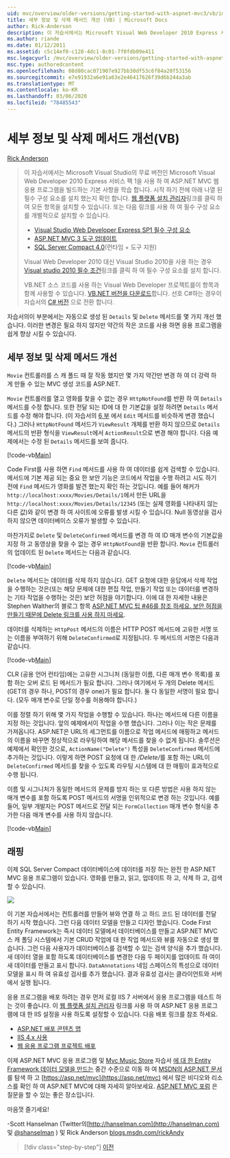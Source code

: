 ```yaml
---
uid: mvc/overview/older-versions/getting-started-with-aspnet-mvc3/vb/improving-the-details-and-delete-methods
title: 세부 정보 및 삭제 메서드 개선 (VB) | Microsoft Docs
author: Rick-Anderson
description: 이 자습서에서는 Microsoft Visual Web Developer 2010 Express 서비스 팩 1 (...)을 사용 하 여 ASP.NET MVC 웹 응용 프로그램을 빌드하는 기본 사항을 학습 합니다.
ms.author: riande
ms.date: 01/12/2011
ms.assetid: c5c14ef0-c128-4dc1-8c01-7f0fdb09e411
msc.legacyurl: /mvc/overview/older-versions/getting-started-with-aspnet-mvc3/vb/improving-the-details-and-delete-methods
msc.type: authoredcontent
ms.openlocfilehash: 08d80cac071907e927bb30df53c6f84a28f53156
ms.sourcegitcommit: e7e91932a6e91a63e2e46417626f39d6b244a3ab
ms.translationtype: MT
ms.contentlocale: ko-KR
ms.lasthandoff: 03/06/2020
ms.locfileid: "78485543"
---
```

# <a name="improving-the-details-and-delete-methods-vb"></a>세부 정보 및 삭제 메서드 개선(VB)

[Rick Anderson](https://twitter.com/RickAndMSFT)

> 이 자습서에서는 Microsoft Visual Studio의 무료 버전인 Microsoft Visual Web Developer 2010 Express 서비스 팩 1을 사용 하 여 ASP.NET MVC 웹 응용 프로그램을 빌드하는 기본 사항을 학습 합니다. 시작 하기 전에 아래 나열 된 필수 구성 요소를 설치 했는지 확인 합니다. [웹 플랫폼 설치 관리자](https://www.microsoft.com/web/gallery/install.aspx?appid=VWD2010SP1Pack)링크를 클릭 하 여 모든 항목을 설치할 수 있습니다. 또는 다음 링크를 사용 하 여 필수 구성 요소를 개별적으로 설치할 수 있습니다.
> 
> - [Visual Studio Web Developer Express SP1 필수 구성 요소](https://www.microsoft.com/web/gallery/install.aspx?appid=VWD2010SP1Pack)
> - [ASP.NET MVC 3 도구 업데이트](https://www.microsoft.com/web/gallery/install.aspx?appsxml=&amp;appid=MVC3)
> - [SQL Server Compact 4.0](https://www.microsoft.com/web/gallery/install.aspx?appid=SQLCE;SQLCEVSTools_4_0)(런타임 + 도구 지원)
> 
> Visual Web Developer 2010 대신 Visual Studio 2010을 사용 하는 경우 [Visual studio 2010 필수 조건](https://www.microsoft.com/web/gallery/install.aspx?appsxml=&amp;appid=VS2010SP1Pack)링크를 클릭 하 여 필수 구성 요소를 설치 합니다.
> 
> VB.NET 소스 코드를 사용 하는 Visual Web Developer 프로젝트를이 항목과 함께 사용할 수 있습니다. [VB.NET 버전을 다운로드](https://code.msdn.microsoft.com/Introduction-to-MVC-3-10d1b098)합니다. 선호 C#하는 경우이 자습서의 [ C# 버전](../cs/improving-the-details-and-delete-methods.md) 으로 전환 합니다.

자습서의이 부분에서는 자동으로 생성 된 `Details` 및 `Delete` 메서드를 몇 가지 개선 했습니다. 이러한 변경은 필요 하지 않지만 약간의 작은 코드를 사용 하면 응용 프로그램을 쉽게 향상 시킬 수 있습니다.

## <a name="improving-the-details-and-delete-methods"></a>세부 정보 및 삭제 메서드 개선

`Movie` 컨트롤러를 스 캐 폴드 때 잘 작동 했지만 몇 가지 약간만 변경 하 여 더 강력 하 게 만들 수 있는 MVC 생성 코드를 ASP.NET.

`Movie` 컨트롤러를 열고 영화를 찾을 수 없는 경우 `HttpNotFound`를 반환 하 여 `Details` 메서드를 수정 합니다. 또한 전달 되는 ID에 대 한 기본값을 설정 하려면 `Details` 메서드를 수정 해야 합니다. (이 자습서의 [6 부](examining-the-edit-methods-and-edit-view.md) 에서 `Edit` 메서드를 비슷하게 변경 했습니다.) 그러나 `HttpNotFound` 메서드가 `ViewResult` 개체를 반환 하지 않으므로 `Details` 메서드의 반환 형식을 `ViewResult`에서 `ActionResult`으로 변경 해야 합니다. 다음 예제에서는 수정 된 `Details` 메서드를 보여 줍니다.

[!code-vb[Main](improving-the-details-and-delete-methods/samples/sample1.vb)]

Code First를 사용 하면 `Find` 메서드를 사용 하 여 데이터를 쉽게 검색할 수 있습니다. 메서드에 기본 제공 되는 중요 한 보안 기능은 코드에서 작업을 수행 하려고 시도 하기 전에 `Find` 메서드가 영화를 발견 했는지 확인 하는 것입니다. 예를 들어 해커가 `http://localhost:xxxx/Movies/Details/1`에서 만든 URL을 `http://localhost:xxxx/Movies/Details/12345` (또는 실제 영화를 나타내지 않는 다른 값)와 같이 변경 하 여 사이트에 오류를 발생 시킬 수 있습니다. Null 동영상을 검사 하지 않으면 데이터베이스 오류가 발생할 수 있습니다.

마찬가지로 `Delete` 및 `DeleteConfirmed` 메서드를 변경 하 여 ID 매개 변수의 기본값을 지정 하 고 동영상을 찾을 수 없는 경우 `HttpNotFound`을 반환 합니다. `Movie` 컨트롤러의 업데이트 된 `Delete` 메서드는 다음과 같습니다.

[!code-vb[Main](improving-the-details-and-delete-methods/samples/sample2.vb)]

`Delete` 메서드는 데이터를 삭제 하지 않습니다. GET 요청에 대한 응답에서 삭제 작업을 수행하는 것은(또는 해당 문제에 대한 편집 작업, 만들기 작업 또는 데이터를 변경하는 기타 작업을 수행하는 것은) 보안 허점을 야기합니다. 이에 대 한 자세한 내용은 Stephen Walther의 블로그 항목 [ASP.NET MVC 팁 #46를 참조 하세요. 보안 허점을 만들기 때문에 Delete 링크를 사용 하지 마세요](http://stephenwalther.com/blog/archive/2009/01/21/asp.net-mvc-tip-46-ndash-donrsquot-use-delete-links-because.aspx).

데이터를 삭제하는 `HttpPost` 메서드의 이름은 HTTP POST 메서드에 고유한 서명 또는 이름을 부여하기 위해 `DeleteConfirmed`로 지정됩니다. 두 메서드의 서명은 다음과 같습니다.

[!code-vb[Main](improving-the-details-and-delete-methods/samples/sample3.vb)]

CLR (공용 언어 런타임)에는 고유한 시그니처 (동일한 이름, 다른 매개 변수 목록)를 포함 하는 오버 로드 된 메서드가 필요 합니다. 그러나 여기에서 두 개의 Delete 메서드 (GET의 경우 하나, POST의 경우 one)가 필요 합니다. 둘 다 동일한 서명이 필요 합니다. (모두 매개 변수로 단일 정수를 허용해야 합니다.)

이를 정렬 하기 위해 몇 가지 작업을 수행할 수 있습니다. 하나는 메서드에 다른 이름을 지정 하는 것입니다. 앞의 예제에서이 작업을 수행 했습니다. 그러나 이는 작은 문제를 가져옵니다. ASP.NET은 URL의 세그먼트를 이름으로 작업 메서드에 매핑하고 메서드의 이름을 바꾸면 정상적으로 라우팅하여 해당 메서드를 찾을 수 없게 됩니다. 솔루션은 예제에서 확인한 것으로, `ActionName("Delete")` 특성을 `DeleteConfirmed` 메서드에 추가하는 것입니다. 이렇게 하면 POST 요청에 대 한 <em>/Delete/</em>를 포함 하는 URL이 `DeleteConfirmed` 메서드를 찾을 수 있도록 라우팅 시스템에 대 한 매핑이 효과적으로 수행 됩니다.

이름 및 시그니처가 동일한 메서드의 문제를 방지 하는 또 다른 방법은 사용 하지 않는 매개 변수를 포함 하도록 POST 메서드의 서명을 인위적으로 변경 하는 것입니다. 예를 들어, 일부 개발자는 POST 메서드로 전달 되는 `FormCollection` 매개 변수 형식을 추가한 다음 매개 변수를 사용 하지 않습니다.

[!code-vb[Main](improving-the-details-and-delete-methods/samples/sample4.vb)]

## <a name="wrapping-up"></a>래핑

이제 SQL Server Compact 데이터베이스에 데이터를 저장 하는 완전 한 ASP.NET MVC 응용 프로그램이 있습니다. 영화를 만들고, 읽고, 업데이트 하 고, 삭제 하 고, 검색할 수 있습니다.

![](improving-the-details-and-delete-methods/_static/image1.png)

이 기본 자습서에서는 컨트롤러를 만들어 뷰와 연결 하 고 하드 코드 된 데이터를 전달 하기 시작 했습니다. 그런 다음 데이터 모델을 만들고 디자인 했습니다. Code First Entity Framework는 즉시 데이터 모델에서 데이터베이스를 만들고 ASP.NET MVC 스 캐 폴딩 시스템에서 기본 CRUD 작업에 대 한 작업 메서드와 뷰를 자동으로 생성 했습니다. 그런 다음 사용자가 데이터베이스를 검색할 수 있는 검색 양식을 추가 했습니다. 새 데이터 열을 포함 하도록 데이터베이스를 변경한 다음 두 페이지를 업데이트 하 여이 새 데이터를 만들고 표시 합니다. `DataAnnotations` 네임 스페이스의 특성으로 데이터 모델을 표시 하 여 유효성 검사를 추가 했습니다. 결과 유효성 검사는 클라이언트와 서버에서 실행 됩니다.

응용 프로그램을 배포 하려는 경우 먼저 로컬 IIS 7 서버에서 응용 프로그램을 테스트 하는 것이 좋습니다. 이 [웹 플랫폼 설치 관리자](https://www.microsoft.com/web/gallery/install.aspx?appsxml=&amp;appid=ASPNET;) 링크를 사용 하 여 ASP.NET 응용 프로그램에 대 한 IIS 설정을 사용 하도록 설정할 수 있습니다. 다음 배포 링크를 참조 하세요.

- [ASP.NET 배포 콘텐츠 맵](https://msdn.microsoft.com/library/dd394698.aspx)
- [IIS 4.x 사용](https://blogs.msdn.com/b/rickandy/archive/2011/03/14/enabling-iis-7-x-on-windows-7-vista-sp1-windows-2008-windows-2008-r2.aspx)
- [웹 응용 프로그램 프로젝트 배포](https://msdn.microsoft.com/library/dd394698.aspx)

이제 ASP.NET MVC 응용 프로그램 및 [Mvc Music Store](../../mvc-music-store/mvc-music-store-part-1.md) 자습서 [에 대 한 Entity Framework 데이터 모델을 만드는](../../../getting-started/getting-started-with-ef-using-mvc/creating-an-entity-framework-data-model-for-an-asp-net-mvc-application.md) 중간 수준으로 이동 하 여 [MSDN의 ASP.NET 문서](https://msdn.microsoft.com/library/gg416514(VS.98).aspx)를 탐색 하 고 [https://asp.net/mvc](https://asp.net/mvc) 에서 많은 비디오와 리소스를 확인 하 여 ASP.NET MVC에 대해 자세히 알아보세요. [ASP.NET MVC 포럼](https://forums.asp.net/1146.aspx) 은 질문을 할 수 있는 좋은 장소입니다.

마음껏 즐기세요!

-Scott Hanselman (Twitter의[http://hanselman.com](http://hanselman.com) 및 [@shanselman](http://twitter.com/shanselman) ) 및 Rick Anderson [blogs.msdn.com/rickAndy](https://blogs.msdn.com/rickAndy)

> [!div class="step-by-step"]
> [이전](adding-validation-to-the-model.md)
